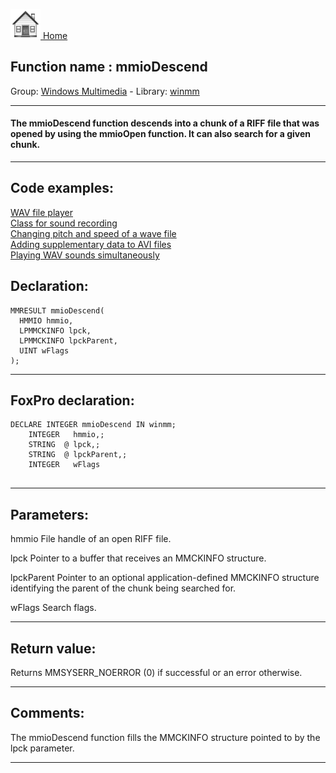 [<img src="../../images/home.png"> Home ](https://github.com/VFPX/Win32API)  

## Function name : mmioDescend
Group: [Windows Multimedia](../../functions_group.md#Windows_Multimedia)  -  Library: [winmm](../../../libraries.md#winmm)  
***  


#### The mmioDescend function descends into a chunk of a RIFF file that was opened by using the mmioOpen function. It can also search for a given chunk.
***  


## Code examples:
[WAV file player](../../samples/sample_417.md)  
[Class for sound recording](../../samples/sample_420.md)  
[Changing pitch and speed of a wave file](../../samples/sample_422.md)  
[Adding supplementary data to AVI files](../../samples/sample_481.md)  
[Playing WAV sounds simultaneously](../../samples/sample_523.md)  

## Declaration:
```foxpro  
MMRESULT mmioDescend(
  HMMIO hmmio,
  LPMMCKINFO lpck,
  LPMMCKINFO lpckParent,
  UINT wFlags
);  
```  
***  


## FoxPro declaration:
```foxpro  
DECLARE INTEGER mmioDescend IN winmm;
	INTEGER   hmmio,;
	STRING  @ lpck,;
	STRING  @ lpckParent,;
	INTEGER   wFlags
  
```  
***  


## Parameters:
hmmio 
File handle of an open RIFF file. 

lpck 
Pointer to a buffer that receives an MMCKINFO structure. 

lpckParent 
Pointer to an optional application-defined MMCKINFO structure identifying the parent of the chunk being searched for.

wFlags 
Search flags.  
***  


## Return value:
Returns MMSYSERR_NOERROR (0) if successful or an error otherwise.  
***  


## Comments:
The mmioDescend function fills the MMCKINFO structure pointed to by the lpck parameter.  
  
***  

